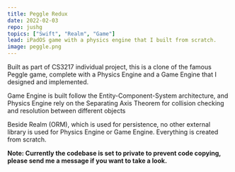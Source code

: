 ```yaml
---
title: Peggle Redux
date: 2022-02-03
repo: jushg
topics: ["Swift", "Realm", "Game"]
lead: iPadOS game with a physics engine that I built from scratch.
image: peggle.png
---
```


Built as part of CS3217 individual project, this is a clone of the 
famous Peggle game, complete with a Physics Engine and a Game Engine that I designed and implemented.

Game Engine is built follow the Entity-Component-System architecture, and Physics Engine rely on the Separating Axis Theorem for collision checking and resolution between different objects

Beside Realm (ORM), which is used for persistence, no other external library is used for Physics Engine or Game Engine. Everything is created from scratch.


**Note: Currently the codebase is set to private to prevent code copying, please send me a message if you want to take a look.**

<!-- **Links: [GitHub](https://github.com/jushg/CloudJumpers),
[Crates.io](https://crates.io/crates/bore-cli),
[Documentation](https://docs.rs/bore-cli)** -->